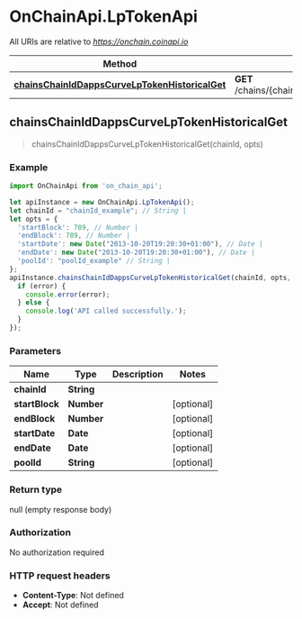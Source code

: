 # OnChainApi.LpTokenApi

All URIs are relative to *https://onchain.coinapi.io*

Method | HTTP request | Description
------------- | ------------- | -------------
[**chainsChainIdDappsCurveLpTokenHistoricalGet**](LpTokenApi.md#chainsChainIdDappsCurveLpTokenHistoricalGet) | **GET** /chains/{chain_id}/dapps/curve/lpToken/historical | 



## chainsChainIdDappsCurveLpTokenHistoricalGet

> chainsChainIdDappsCurveLpTokenHistoricalGet(chainId, opts)



### Example

```javascript
import OnChainApi from 'on_chain_api';

let apiInstance = new OnChainApi.LpTokenApi();
let chainId = "chainId_example"; // String | 
let opts = {
  'startBlock': 789, // Number | 
  'endBlock': 789, // Number | 
  'startDate': new Date("2013-10-20T19:20:30+01:00"), // Date | 
  'endDate': new Date("2013-10-20T19:20:30+01:00"), // Date | 
  'poolId': "poolId_example" // String | 
};
apiInstance.chainsChainIdDappsCurveLpTokenHistoricalGet(chainId, opts, (error, data, response) => {
  if (error) {
    console.error(error);
  } else {
    console.log('API called successfully.');
  }
});
```

### Parameters


Name | Type | Description  | Notes
------------- | ------------- | ------------- | -------------
 **chainId** | **String**|  | 
 **startBlock** | **Number**|  | [optional] 
 **endBlock** | **Number**|  | [optional] 
 **startDate** | **Date**|  | [optional] 
 **endDate** | **Date**|  | [optional] 
 **poolId** | **String**|  | [optional] 

### Return type

null (empty response body)

### Authorization

No authorization required

### HTTP request headers

- **Content-Type**: Not defined
- **Accept**: Not defined

